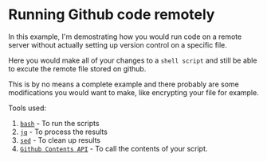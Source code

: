 # Running Github code remotely

In this example, I'm demostrating how you would run code on a remote server without actually setting up version control on a specific file.

Here you would make all of your changes to a `shell script` and still be able to excute the remote file stored on github.

This is by no means a complete example and there probably are some modifications you would want to make, like encrypting your file for example.

Tools used:

1. [`bash`](https://www.gnu.org/software/bash/) - To run the scripts
2. [`jq`](https://stedolan.github.io/jq/) - To process the results
3. [`sed`](http://www.grymoire.com/Unix/Sed.html) - To clean up results
4. [`Github Contents API`](https://developer.github.com/v3/repos/contents/) - To call the contents of your script.
